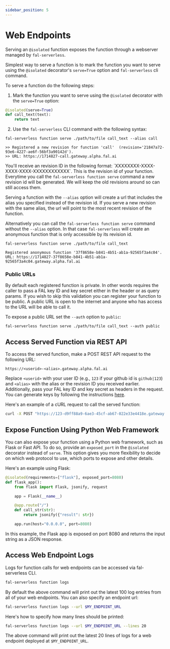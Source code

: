 ```yaml
---
sidebar_position: 5
---
```


# Web Endpoints

Serving an `@isolated` function exposes the function through a webserver managed by `fal-serverless`.

Simplest way to serve a function is to mark the function you want to serve using the `@isolated` decorator's `serve=True` option and `fal-serverless` cli command.

To serve a function do the following steps:

1. Mark the function you want to serve using the `@isolated` decorator with the `serve=True` option:

```python
@isolated(serve=True)
def call_text(text):
    return text
```

2. Use the `fal-serverless` CLI command with the following syntax:

```
fal-serverless function serve ./path/to/file call_text --alias call

>> Registered a new revision for function 'call'  (revision='21847a72-93e6-4227-ae6f-56bf3a90142d').
>> URL: https://1714827-call.gateway.alpha.fal.ai
```

You'll receive an revision ID in the following format: \`XXXXXXXX-XXXX-XXXX-XXXX-XXXXXXXXXXXX\`. This is the revision id of your function.
Everytime you call the `fal-serverless function serve` command a new revision id will
be generated. We will keep the old revisions around so can still access them.

Serving a function with the `--alias` option will create a url that includes the alias you specified instead of the revision id. If you serve a new revision with the same alias, the url will point to the most recent revision of the function.

Alternatively you can call the `fal-serverless function serve` command without the `--alias` option. In that case `fal-serverless` will create an anonymous function that is only accessible by its revision id.

```
fal-serverless function serve ./path/to/file call_text

Registered anonymous function '37f8658e-b841-4b51-ab1a-92565f3a4c04'.
URL: https://1714827-37f8658e-b841-4b51-ab1a-92565f3a4c04.gateway.alpha.fal.ai
```

### Public URLs

By default each registered function is private. In other words requires the caller to pass a FAL key ID and key secret either in the header or as query params. If you wish to skip this validation you can register your function to be public. A public URL is open to the internet and anyone who has access to the URL will be able to call it.

To expose a public URL set the `--auth` option to `public`:

```
fal-serverless function serve ./path/to/file call_text --auth public
```

## Access Served Function via REST API

To access the served function, make a POST REST API request to the following URL:

```
https://<userid>-<alias>.gateway.alpha.fal.ai
```

Replace `<userid>` with your user ID (e.g., `123` if your github id is `github|123`) and `<alias>` with the alias or the revision ID you received earlier. Additionally, pass your FAL key ID and key secret as headers in the request. You can generate keys by following the instructions [here](https://docs.fal.ai/fal-serverless/authentication/env_var).

Here's an example of a cURL request to call the served function:

```bash
curl -X POST "https://123-d9ff88a9-6ae3-45cf-ab67-022e33e4418e.gateway.alpha.fal.ai" -H "Content-Type: application/json" -H "Authorization: Basic $FAL_KEY_ID:$FAL_KEY_SECRET" -d '{"str":"str to be returned"}'
```

## Expose Function Using Python Web Framework

You can also expose your function using a Python web framework, such as Flask or Fast API. To do so, provide an `exposed_port` in the `@isolated` decorator instead of `serve`. This option gives you more flexibility to decide on which web protocol to use, which ports to expose and other details.

Here's an example using Flask:

```python
@isolated(requirements=["flask"], exposed_port=8080)
def flask_app():
    from flask import Flask, jsonify, request

    app = Flask(__name__)

    @app.route("/")
    def call_str(str):
        return jsonify({"result": str})

    app.run(host="0.0.0.0", port=8080)

```

In this example, the Flask app is exposed on port 8080 and returns the input string as a JSON response.

## Access Web Endpoint Logs
Logs for function calls for web endpoints can be accessed via fal-serverless CLI.

```bash
fal-serverless function logs
```

By default the above command will print out the latest 100 log entries from all of your web endpoints. You can also specify an endpoint url:

```bash
fal-serverless function logs --url $MY_ENDPOINT_URL
```

Here's how to specify how many lines should be printed:

```bash
fal-serverless function logs --url $MY_ENDPOINT_URL --lines 20
```

The above command will print out the latest 20 lines of logs for a web endpoint deployed at `$MY_ENDPOINT_URL`.
